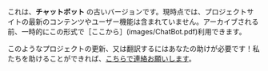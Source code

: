 これは、**チャットボット** の古いバージョンです。現時点では、プロジェクトサイトの最新のコンテンツやユーザー機能は含まれていません。アーカイブされる前、一時的にこの形式で［ここから］(images/ChatBot.pdf)利用できます。

このようなプロジェクトの更新、又は翻訳するにはあなたの助けが必要です！私たちを助けることができれば、[こちらで連絡お願いします](https://rpf.io/translators)。

